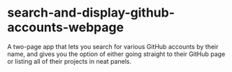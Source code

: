 # search-and-display-github-accounts-webpage
 A two-page app that lets you search for various GitHub accounts by their name, and gives you the option of either going straight to their GitHub page or listing all of their projects in neat panels.
